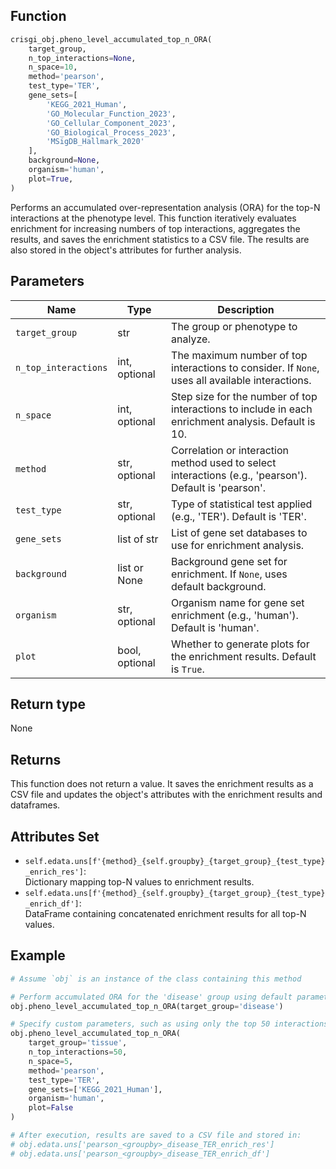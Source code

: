 ## Function

```python
crisgi_obj.pheno_level_accumulated_top_n_ORA(
    target_group, 
    n_top_interactions=None, 
    n_space=10, 
    method='pearson', 
    test_type='TER', 
    gene_sets=[
        'KEGG_2021_Human',
        'GO_Molecular_Function_2023',
        'GO_Cellular_Component_2023',
        'GO_Biological_Process_2023',
        'MSigDB_Hallmark_2020'
    ],
    background=None, 
    organism='human', 
    plot=True,
)
```

Performs an accumulated over-representation analysis (ORA) for the top-N interactions at the phenotype level. This function iteratively evaluates enrichment for increasing numbers of top interactions, aggregates the results, and saves the enrichment statistics to a CSV file. The results are also stored in the object's attributes for further analysis.


## Parameters

| Name                | Type            | Description                                                                                                         |
|---------------------|-----------------|---------------------------------------------------------------------------------------------------------------------|
| `target_group`      | str             | The group or phenotype to analyze.                                                                                  |
| `n_top_interactions`| int, optional   | The maximum number of top interactions to consider. If `None`, uses all available interactions.                     |
| `n_space`           | int, optional   | Step size for the number of top interactions to include in each enrichment analysis. Default is 10.                 |
| `method`            | str, optional   | Correlation or interaction method used to select interactions (e.g., 'pearson'). Default is 'pearson'.              |
| `test_type`         | str, optional   | Type of statistical test applied (e.g., 'TER'). Default is 'TER'.                                                   |
| `gene_sets`         | list of str     | List of gene set databases to use for enrichment analysis.                                                          |
| `background`        | list or None    | Background gene set for enrichment. If `None`, uses default background.                                             |
| `organism`          | str, optional   | Organism name for gene set enrichment (e.g., 'human'). Default is 'human'.                                         |
| `plot`              | bool, optional  | Whether to generate plots for the enrichment results. Default is `True`.                                            |


## Return type

None

## Returns

This function does not return a value. It saves the enrichment results as a CSV file and updates the object's attributes with the enrichment results and dataframes.

## Attributes Set

- `self.edata.uns[f'{method}_{self.groupby}_{target_group}_{test_type}_enrich_res']`:  
    Dictionary mapping top-N values to enrichment results.
- `self.edata.uns[f'{method}_{self.groupby}_{target_group}_{test_type}_enrich_df']`:  
    DataFrame containing concatenated enrichment results for all top-N values.

## Example

```python
# Assume `obj` is an instance of the class containing this method

# Perform accumulated ORA for the 'disease' group using default parameters
obj.pheno_level_accumulated_top_n_ORA(target_group='disease')

# Specify custom parameters, such as using only the top 50 interactions and a different gene set
obj.pheno_level_accumulated_top_n_ORA(
    target_group='tissue',
    n_top_interactions=50,
    n_space=5,
    method='pearson',
    test_type='TER',
    gene_sets=['KEGG_2021_Human'],
    organism='human',
    plot=False
)

# After execution, results are saved to a CSV file and stored in:
# obj.edata.uns['pearson_<groupby>_disease_TER_enrich_res']
# obj.edata.uns['pearson_<groupby>_disease_TER_enrich_df']
```


